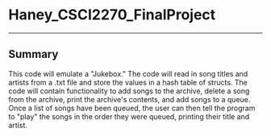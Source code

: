 # Haney_CSCI2270_FinalProject
-------------------------------------
Summary
-------------------------------------
This code will emulate a "Jukebox." The code will read in song titles and artists from a .txt file and store the values in a hash table of structs. The code will contain functionality to add songs to the archive, delete a song from the archive, print the archive's contents, and add songs to a queue. Once a list of songs have been queued, the user can then tell the program to "play" the songs in the order they were queued, printing their title and artist.
